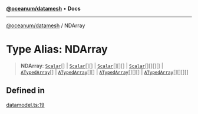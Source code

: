 [**@oceanum/datamesh**](../README.md) • **Docs**

***

[@oceanum/datamesh](../README.md) / NDArray

# Type Alias: NDArray

> **NDArray**: [`Scalar`](Scalar.md)[] \| [`Scalar`](Scalar.md)[][] \| [`Scalar`](Scalar.md)[][][] \| [`Scalar`](Scalar.md)[][][][] \| [`ATypedArray`](ATypedArray.md)[] \| [`ATypedArray`](ATypedArray.md)[][] \| [`ATypedArray`](ATypedArray.md)[][][] \| [`ATypedArray`](ATypedArray.md)[][][][]

## Defined in

[datamodel.ts:19](https://github.com/oceanum-io/oceanum-js/blob/2a3d0b3c7de398029b2a7ac8bdc8bdd7f540f7d6/packages/datamesh/src/lib/datamodel.ts#L19)
